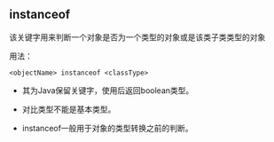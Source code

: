 ## instanceof
该关键字用来判断一个对象是否为一个类型的对象或是该类子类类型的对象

用法：

    <objectName> instanceof <classType>

* 其为Java保留关键字，使用后返回boolean类型。

* 对比类型不能是基本类型。

* instanceof一般用于对象的类型转换之前的判断。